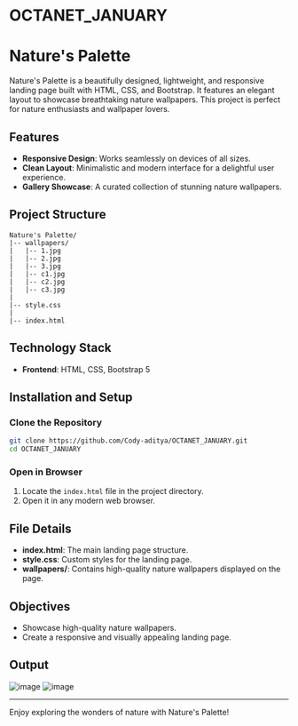 # OCTANET_JANUARY
# Nature's Palette

Nature's Palette is a beautifully designed, lightweight, and responsive landing page built with HTML, CSS, and Bootstrap. It features an elegant layout to showcase breathtaking nature wallpapers. This project is perfect for nature enthusiasts and wallpaper lovers.

## Features

- **Responsive Design**: Works seamlessly on devices of all sizes.
- **Clean Layout**: Minimalistic and modern interface for a delightful user experience.
- **Gallery Showcase**: A curated collection of stunning nature wallpapers.

## Project Structure

```
Nature's Palette/
|-- wallpapers/
|   |-- 1.jpg
|   |-- 2.jpg
|   |-- 3.jpg
|   |-- c1.jpg
|   |-- c2.jpg
|   |-- c3.jpg
|
|-- style.css
|
|-- index.html
```

## Technology Stack

- **Frontend**: HTML, CSS, Bootstrap 5

## Installation and Setup

### Clone the Repository

```bash
git clone https://github.com/Cody-aditya/OCTANET_JANUARY.git
cd OCTANET_JANUARY
```

### Open in Browser

1. Locate the `index.html` file in the project directory.
2. Open it in any modern web browser.

## File Details

- **index.html**: The main landing page structure.
- **style.css**: Custom styles for the landing page.
- **wallpapers/**: Contains high-quality nature wallpapers displayed on the page.

## Objectives

- Showcase high-quality nature wallpapers.
- Create a responsive and visually appealing landing page.

## Output

![image](https://github.com/user-attachments/assets/4fd04913-1383-404c-9029-9c073eb70b11)
![image](https://github.com/user-attachments/assets/2dda36d2-0844-4a24-965d-a7ae27f39406)



---

Enjoy exploring the wonders of nature with Nature's Palette!
